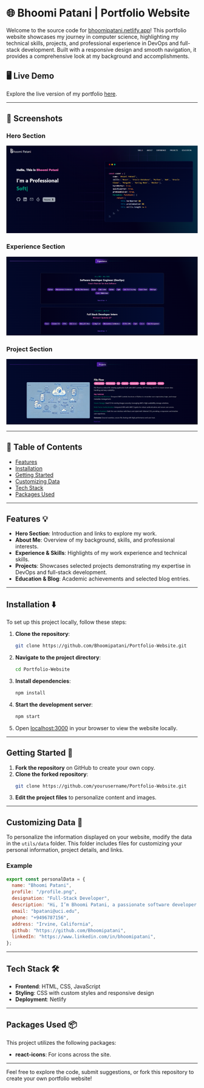 
# 🌐 Bhoomi Patani | Portfolio Website

Welcome to the source code for [bhoomipatani.netlify.app](https://bhoomipatani.netlify.app)! This portfolio website showcases my journey in computer science, highlighting my technical skills, projects, and professional experience in DevOps and full-stack development. Built with a responsive design and smooth navigation, it provides a comprehensive look at my background and accomplishments.

## 🖥️ Live Demo

Explore the live version of my portfolio [here](https://bhoomipatani.netlify.app).

---

## 📸 Screenshots

### Hero Section
![Hero Section](assets/hero_section.png)

### Experience Section
![Experience Section](assets/experience_section.png)

### Project Section
![Project Section](assets/project_section.png)

---

## 📂 Table of Contents

- [Features](#features-💡)
- [Installation](#installation-⬇️)
- [Getting Started](#getting-started-🎯)
- [Customizing Data](#customizing-data-📝)
- [Tech Stack](#tech-stack-🛠️)
- [Packages Used](#packages-used-📦)
  
---

## Features 💡

- **Hero Section**: Introduction and links to explore my work.
- **About Me**: Overview of my background, skills, and professional interests.
- **Experience & Skills**: Highlights of my work experience and technical skills.
- **Projects**: Showcases selected projects demonstrating my expertise in DevOps and full-stack development.
- **Education & Blog**: Academic achievements and selected blog entries.

---

## Installation ⬇️

To set up this project locally, follow these steps:

1. **Clone the repository**:
   ```bash
   git clone https://github.com/Bhoomipatani/Portfolio-Website.git
   ```

2. **Navigate to the project directory**:
   ```bash
   cd Portfolio-Website
   ```

3. **Install dependencies**:
   ```bash
   npm install
   ```

4. **Start the development server**:
   ```bash
   npm start
   ```

5. Open [localhost:3000](http://localhost:3000) in your browser to view the website locally.

---

## Getting Started 🎯

1. **Fork the repository** on GitHub to create your own copy.
2. **Clone the forked repository**:
   ```bash
   git clone https://github.com/yourusername/Portfolio-Website.git
   ```
3. **Edit the project files** to personalize content and images.

---

## Customizing Data 📝

To personalize the information displayed on your website, modify the data in the `utils/data` folder. This folder includes files for customizing your personal information, project details, and links.

### Example
```javascript
export const personalData = {
  name: "Bhoomi Patani",
  profile: "/profile.png",
  designation: "Full-Stack Developer",
  description: "Hi, I’m Bhoomi Patani, a passionate software developer...",
  email: "bpatani@uci.edu",
  phone: "+9496787156",
  address: "Irvine, California",
  github: "https://github.com/Bhoomipatani",
  linkedIn: "https://www.linkedin.com/in/bhoomipatani",
};
```

---

## Tech Stack 🛠️

- **Frontend**: HTML, CSS, JavaScript
- **Styling**: CSS with custom styles and responsive design
- **Deployment**: Netlify

---

## Packages Used 📦

This project utilizes the following packages:

- **react-icons**: For icons across the site.

---

Feel free to explore the code, submit suggestions, or fork this repository to create your own portfolio website!
